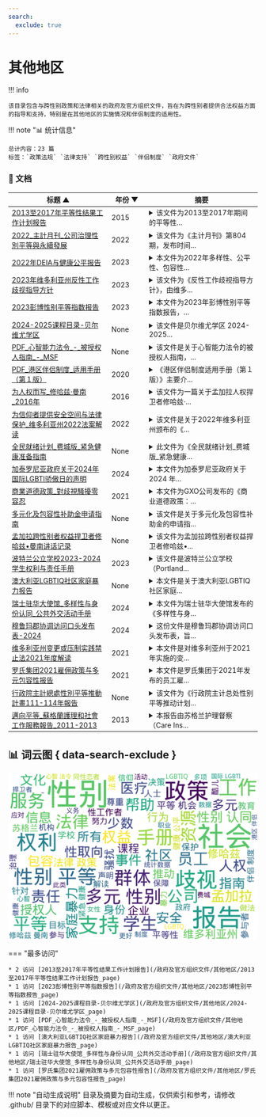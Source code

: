 ```yaml
---
search:
  exclude: true
---
```


# 其他地区


!!! info

    该目录包含与跨性别政策和法律相关的政府及官方组织文件，旨在为跨性别者提供合法权益方面的指导和支持，特别是在其他地区的实施情况和伴侣制度的适用性。



!!! note "📊 统计信息"

    总计内容：23 篇
    标签：`政策法规` `法律支持` `跨性别权益` `伴侣制度` `政府文件`



### 📄 文档

<table>
<thead><tr>
<th style="width: 40%" data-sortable="true" data-sort-direction="asc" data-sort-type="text">标题 ▲</th>
<th style="width: 15%" data-sortable="true" data-sort-direction="desc" data-sort-type="year">年份 ▼</th>
<th style="width: 45%">摘要</th>
</tr></thead>
<tbody>
<tr data-name="2013至2017年平等性结果工作计划报告" data-year="2015" data-date="2024-11-23 05:39:32">
                <td><a href="2013至2017年平等性结果工作计划报告_page" class="md-button">2013至2017年平等性结果工作计划报告</a></td>
                <td class="year-cell">2015</td>
                <td class="description-cell"><details markdown>
                    <summary>该文件为2013至2017年期间的平等性...</summary>
                    <div class="description">
                        该文件为2013至2017年期间的平等性结果工作计划报告，旨在展示与实施平等性相关的成果以及未来目标的制定。报告回顾了平等性义务的履行表现，并着重指出如何改善公共部门在平等性职责方面的表现。文件中提到，多项目标已经设定，其中包括改善苏格兰服务质量、增强公众对服务质量的理解以及确保良好的服务体验等。

报告通过与苏格兰地区多个平等组织的合作以及网上调查的方式，收集了不同性别、年龄、等候的需求和期望。目的是为了更好地推广和保护所有群体的平等权利，特别是针对跨性别者及其他不同性取向的人群，残障人士，以及各种族和宗教背景的人士。文件中包含了对过去实施过程中识别到的不足之处的反思，并提供了针对具体问题的行动计划与目标。
                        <br>年份：2015
                        <br>收录日期：2024-11-23 05:39:32
                    </div>
                </details></td>
            </tr>
<tr data-name="2022_主計月刊_公司治理性別平等與永續發展" data-year="2022" data-date="2024-11-23 05:25:49">
                <td><a href="2022_主計月刊_公司治理性別平等與永續發展_page" class="md-button">2022_主計月刊_公司治理性別平等與永續發展</a></td>
                <td class="year-cell">2022</td>
                <td class="description-cell"><details markdown>
                    <summary>该文件为《主计月刊》第804期，发布时间...</summary>
                    <div class="description">
                        该文件为《主计月刊》第804期，发布时间为2022年12月，内容围绕公司治理中的性别平等与可持续发展进行深入讨论。文章强调多元包容作为企业持续发展的趋势，指出性别平等不仅是基本人权，也是推动经济、社会和环境可持续发展的重要基础。研究表明，性别平等的实现有助于提升企业的可持续发展表现，同时，也为女性的赋权提供了重要支持。文中引用了多项国际机构的研究，探讨了不同国家在性别平等方面的实践和进展，并指出在性别多样性的董事会中，企业的环境、社会及治理（ESG）表现显著提升。文章还提到，女性在董事会中的比例与企业的ESG表现存在正相关关系，女性参与程度越高，企业的社会责任和环境保护措施越有效。
                        <br>年份：2022
                        <br>收录日期：2024-11-23 05:25:49
                    </div>
                </details></td>
            </tr>
<tr data-name="2022年DEIA与健康公平报告" data-year="2023" data-date="2024-11-23 06:20:44">
                <td><a href="2022年DEIA与健康公平报告_page" class="md-button">2022年DEIA与健康公平报告</a></td>
                <td class="year-cell">2023</td>
                <td class="description-cell"><details markdown>
                    <summary>本文件为2022年多样性、公平性、包容性...</summary>
                    <div class="description">
                        本文件为2022年多样性、公平性、包容性、可及性 (DEIA) 和健康公平报告，详细阐述了Point32Health在推动健康公平和多样性方面的战略和成就。报告强调了组织在建立包容性护理社区方面的努力，包括成立同事资源组 (CRG)、推出针对LGBTQ+群体的健康福利项目，以及针对经济和社会不平等现象的应对措施。文件中提及了多项具体案例研究，例如为受COVID-19疫情影响严重的社区提供移动诊所服务，以及通过与各地医疗保健提供者的合作提升健康服务的可达性。报告不仅展示了组织的策略和愿景，还提到员工多样性的数据统计，以及未来在DEIA和健康公平事业中需要持续努力的方向。
                        <br>年份：2023
                        <br>收录日期：2024-11-23 06:20:44
                    </div>
                </details></td>
            </tr>
<tr data-name="2023年维多利亚州反性工作歧视指导方针" data-year="2023" data-date="2024-11-23 05:58:44">
                <td><a href="2023年维多利亚州反性工作歧视指导方针_page" class="md-button">2023年维多利亚州反性工作歧视指导方针</a></td>
                <td class="year-cell">2023</td>
                <td class="description-cell"><details markdown>
                    <summary>该文件为《反性工作歧视指导方针》，由维多...</summary>
                    <div class="description">
                        该文件为《反性工作歧视指导方针》，由维多利亚州平等机会和人权委员会于2023年出版。文件详细阐述了维多利亚州于2022年实施的性工作合法化法规背景下，旨在消除性工作者遭遇的歧视与偏见。此指导方针主要为维多利亚州的责任人提供了法律义务与最佳实践框架，包括如何有效预防和应对性工作歧视。文件中提到，性工作者的合法权益应得到承认，任何基于职业、行业或工作的歧视行为都是非法的。相应的，文件也就如何支持性工作者以及提升其社会地位提供了详尽的信息，强调性工作者在追求公平待遇上的权利。文件包含了性工作合法化的相关法律条文与对社会的影响评估，其中指出合法性不仅能帮助消除污名化，还能让性工作者获得必要的健康与安全保障。
                        <br>年份：2023
                        <br>收录日期：2024-11-23 05:58:44
                    </div>
                </details></td>
            </tr>
<tr data-name="2023彭博性别平等指数报告" data-year="2023" data-date="2024-11-23 03:03:46">
                <td><a href="2023彭博性别平等指数报告_page" class="md-button">2023彭博性别平等指数报告</a></td>
                <td class="year-cell">2023</td>
                <td class="description-cell"><details markdown>
                    <summary>本文件为2023年彭博性别平等指数报告，...</summary>
                    <div class="description">
                        本文件为2023年彭博性别平等指数报告，详细阐述了如何在全球范围内衡量和报告公司在性别平等方面的表现。报告包括对各个公司在领导力、同工同酬、包容性文化、反性骚扰政策及对外品牌等五个关键领域的评估标准。报告的内容以具体数据支持评估，提供了各项指标的详细说明，旨在帮助公司识别其在性别多元化和包容性方面的不足，从而推动其改进和发展。报告中还强调了政策透明度和公司社会责任的重要性，并呼吁各公司通过披露数据加强性别平等。
                        <br>年份：2023
                        <br>收录日期：2024-11-23 03:03:46
                    </div>
                </details></td>
            </tr>
<tr data-name="2024-2025课程目录-贝尔维尤学区" data-year="None" data-date="2024-11-23 04:40:43">
                <td><a href="2024-2025课程目录-贝尔维尤学区_page" class="md-button">2024-2025课程目录-贝尔维尤学区</a></td>
                <td class="year-cell">None</td>
                <td class="description-cell"><details markdown>
                    <summary>该文件是贝尔维尤学区 2024-2025...</summary>
                    <div class="description">
                        该文件是贝尔维尤学区 2024-2025 学年的课程目录，详细列出了 6 至 12 年级的各类课程安排和相关法律政策。文件中包括了高中和初中的课程信息、职业和技术教育机会、艺术、音乐以及社会学科的课程安排。文件还提到学区对学生的多元文化包容性，明确表示在课程选择上不允许基于性别、种族和其他身份特征的歧视。文件中包含许多课程选择、学分信息和支持学生学习的资源，目的是帮助学生理解他们的课程选择与未来教育及职业发展的关系。
                        <br>年份：None
                        <br>收录日期：2024-11-23 04:40:43
                    </div>
                </details></td>
            </tr>
<tr data-name="PDF_心智能力法令_-_被授权人指南_-_MSF" data-year="None" data-date="2024-11-07 19:48:19">
                <td><a href="PDF_心智能力法令_-_被授权人指南_-_MSF_page" class="md-button">PDF_心智能力法令_-_被授权人指南_-_MSF</a></td>
                <td class="year-cell">None</td>
                <td class="description-cell"><details markdown>
                    <summary>该文件是关于心智能力法令的被授权人指南，...</summary>
                    <div class="description">
                        该文件是关于心智能力法令的被授权人指南，详细解释了此法令的目的、重要性以及如何实施对缺乏心智能力的个体的管理和决策支持。心智能力法令旨在允许年满21岁的人在失去心智能力后，允许其他人代其进行决策，确保被授权人理解自己的权利和义务。指导手册涵盖了心智能力的定义、法令的基本原则和结构，以及如何合法地位被授权人角色，确保操作的透明性和合法性。内容中还包括被授权人应做的决定、权力界限及最佳利益原则，同时提供了在争议情况下应采取的步骤和获取法律及医疗支持的资源。整份文档的架构清晰，提供了丰富的案例和实用建议，旨在帮助被授权人理解其在为缺乏心智能力者做决策时的角色和责任。
                        <br>年份：None
                        <br>收录日期：2024-11-07 19:48:19
                    </div>
                </details></td>
            </tr>
<tr data-name="PDF_港区伴侣制度_适用手册（第１版）" data-year="2020" data-date="2024-11-07 19:38:34">
                <td><a href="PDF_港区伴侣制度_适用手册（第１版）_page" class="md-button">PDF_港区伴侣制度_适用手册（第１版）</a></td>
                <td class="year-cell">2020</td>
                <td class="description-cell"><details markdown>
                    <summary>《港区伴侣制度适用手册（第１版）》主要介...</summary>
                    <div class="description">
                        《港区伴侣制度适用手册（第１版）》主要介绍了港区针对性少数者所设立的伴侣制度。该制度旨在尊重并确认性少数者与愿意共同生活的伴侣之间的家庭关系，通过提供伴侣卡来证明这一关系。手册详细描述了该制度的概述、适用人群、申请手续以及所需材料，包括如何制作伴侣协议书，如何申请伴侣卡等步骤。手册还包括对于制度相关问题的Q&A，以帮助用户更好地理解和使用这一制度，强调了与传统婚姻的区别，如“港区伴侣制度是针对因性取向或性认知原因无法根据民法结婚的性少数者所设。”手册中提供了各类公证机构的联系方式，以便于伴侣双方办理相关手续。
                        <br>年份：2020
                        <br>收录日期：2024-11-07 19:38:34
                    </div>
                </details></td>
            </tr>
<tr data-name="为人权而写_修哈兹·曼南_2016年" data-year="2016" data-date="2024-11-23 05:34:28">
                <td><a href="为人权而写_修哈兹·曼南_2016年_page" class="md-button">为人权而写_修哈兹·曼南_2016年</a></td>
                <td class="year-cell">2016</td>
                <td class="description-cell"><details markdown>
                    <summary>该文件为一篇关于孟加拉人权捍卫者修哈兹·...</summary>
                    <div class="description">
                        该文件为一篇关于孟加拉人权捍卫者修哈兹·曼南 (Xulhaz Mannan) 的报道，描述了他因维护LGBTIQ（即女同性恋者、男同性恋者、双性恋者、跨性别者、双性人和酷儿）权利而遭受的暴力事件。文件详细阐述了修哈兹遭到袭击的经过，提到他在2016年4月被假扮快递员的男子用砍刀杀害。文中指出，尽管存在目击者证词和监控录像等证据，但至今没有任何人因其谋杀被起诉，反映出孟加拉警方对该事件的消极态度。此事件的发生不仅凸显了对性少数群体的暴力，也反映了社会对这些问题的漠视。修哈兹是孟加拉唯一一本专门讨论LGBTIQ问题的杂志的创办人，他的勇敢举动在一些法律和社会环境依旧压制性的情况下显得尤为重要。文件还提到，杀害修哈兹的极端团体可能与伊斯兰辅助者组织有关，且文件强调了对当局的不作为的批评。
                        <br>年份：2016
                        <br>收录日期：2024-11-23 05:34:28
                    </div>
                </details></td>
            </tr>
<tr data-name="为信仰者提供安全空间与法律保护_维多利亚州2022法案解读" data-year="2022" data-date="2024-11-23 05:59:21">
                <td><a href="为信仰者提供安全空间与法律保护_维多利亚州2022法案解读_page" class="md-button">为信仰者提供安全空间与法律保护_维多利亚州2022法案解读</a></td>
                <td class="year-cell">2022</td>
                <td class="description-cell"><details markdown>
                    <summary>该文件是关于2022年维多利亚州颁布的《...</summary>
                    <div class="description">
                        该文件是关于2022年维多利亚州颁布的《禁止改变或压制（转换）做法法案》的解读，旨在为信仰者提供安全空间和法律保护，以防止他们因性取向或性别认同遭受伤害。文件讨论了在信仰群体中，性取向和性别认同的复杂性以及缺乏支持可能带来的严重后果。根据该法案，任何试图改变或压制个人性取向或性别认同的做法被视为违法，包括咨询和心理干预等方法。文件强调了这些做法可能给个体造成的严重损害，包括心理健康问题和自杀风险，且所有医疗和心理健康专业人员都要遵守这些法律，不得参与此类做法。维多利亚州平等机会及人权委员会是举报这些行为的机构并提供相关支持和教育。
                        <br>年份：2022
                        <br>收录日期：2024-11-23 05:59:21
                    </div>
                </details></td>
            </tr>
<tr data-name="全民就绪计划_费城版_紧急健康准备指南" data-year="None" data-date="2024-11-23 06:20:06">
                <td><a href="全民就绪计划_费城版_紧急健康准备指南_page" class="md-button">全民就绪计划_费城版_紧急健康准备指南</a></td>
                <td class="year-cell">None</td>
                <td class="description-cell"><details markdown>
                    <summary>此文件为《全民就绪计划_费城版_紧急健康...</summary>
                    <div class="description">
                        此文件为《全民就绪计划_费城版_紧急健康准备指南》的PDF文档，旨在为费城地区的居民提供应对紧急健康事件的指导和资源。尽管无法提取文本内容，但根据文件的标题，可以推测其内容涉及紧急健康准备的最佳实践，包括如何应对突发公共卫生事件，以及为保障多元性别群体的健康和安全所采取的措施。该指南可能概述了必要的医疗资源、联系信息、应急服务以及促进社区支持的重要性。这样的文件对于多元性别群体尤其重要，因为他们可能面临额外的健康挑战和社会障碍。
                        <br>年份：None
                        <br>收录日期：2024-11-23 06:20:06
                    </div>
                </details></td>
            </tr>
<tr data-name="加泰罗尼亚政府关于2024年国际LGBTI骄傲日的声明" data-year="2024" data-date="2024-11-23 04:01:53">
                <td><a href="加泰罗尼亚政府关于2024年国际LGBTI骄傲日的声明_page" class="md-button">加泰罗尼亚政府关于2024年国际LGBTI骄傲日的声明</a></td>
                <td class="year-cell">2024</td>
                <td class="description-cell"><details markdown>
                    <summary>本文件为加泰罗尼亚政府关于 2024 年...</summary>
                    <div class="description">
                        本文件为加泰罗尼亚政府关于 2024 年国际 LGBTI 骄傲日的正式声明，宣布将 6 月 28 日设定为国际 LGBTI+ 骄傲日或解放日。声明中强调，此类事件不仅是对多样性的庆祝，更是对社会中每个人基本权利的呼吁，尤其对于那些LGBTI+群体，保障其权益至关重要。文件指出，这一年中一整天的活动仅是各地的共同努力中的一部分，强调争取LGBTI+权利的斗争需要成为一种日常活动，并提到加泰罗尼亚政府在抵御仇恨言论、提供资源与服务以及打击对LGBTI+群体的歧视和暴力方面的承诺。声明还要求全体公民参与骄傲日的活动与示威，进一步呼吁各项必要的法律与社会支持，以推动LGBTI+群体的平等与尊重。总体而言，该声明传达了维护LGBTI+权利的重要性和必要性，以及全社会共同努力的决心。
                        <br>年份：2024
                        <br>收录日期：2024-11-23 04:01:53
                    </div>
                </details></td>
            </tr>
<tr data-name="商業道德政策_對歧視騷擾零容忍" data-year="2021" data-date="2024-11-23 03:40:40">
                <td><a href="商業道德政策_對歧視騷擾零容忍_page" class="md-button">商業道德政策_對歧視騷擾零容忍</a></td>
                <td class="year-cell">2021</td>
                <td class="description-cell"><details markdown>
                    <summary>本文件为GXO公司发布的《商业道德政策：...</summary>
                    <div class="description">
                        本文件为GXO公司发布的《商业道德政策：对歧视、骚扰或报复零容忍》的法规文件，重点强调公司内部对任何形式的不当行为的强烈反对，尤其是与种族、肤色、信仰、性别、性取向等有关的歧视和骚扰行为。文件指出，所有员工、供应商和客户在公司工作环境中都应享有无歧视、无骚扰的权利，禁止任何因个人身份特征引发的恶性行为。该政策明确告知员工，任何违反此政策的行为都会受到严格的惩处，包括解雇等措施。文件还规定了对受害者的保护措施，确保他们能够安全地报告和讨论潜在的骚扰和歧视事件，而不必担心遭受报复。政策内容涉及多方面，包括对性骚扰的定义、对报复行为的描述以及投诉与调查程序的详述，是为创建健康、尊重和包容性的工作环境奠定基础的一部分。
                        <br>年份：2021
                        <br>收录日期：2024-11-23 03:40:40
                    </div>
                </details></td>
            </tr>
<tr data-name="多元化及包容性补助金申请指南" data-year="None" data-date="2024-11-23 06:42:10">
                <td><a href="多元化及包容性补助金申请指南_page" class="md-button">多元化及包容性补助金申请指南</a></td>
                <td class="year-cell">None</td>
                <td class="description-cell"><details markdown>
                    <summary>该文件是关于多元化及包容性补助金的申请指...</summary>
                    <div class="description">
                        该文件是关于多元化及包容性补助金的申请指南，主要由Whitehorse市政府发布。文件中详细说明了该补助金的目的、申请条件和标准，旨在提升社区的社会包容度和参与度。申请者包括非营利组织、法人组织、服务提供者等，文件中列出了可以申请补助的群体，如原住民、同性恋者、跨性别者、残疾人士以及新移民等。评估标准包括与政府计划的战略方向的一致性、项目计划的清晰度、社区需求的证据等内容。补助金的目标是推动性别平等和环境可持续性发展的项目，并鼓励申请者实施资源回收的措施。
                        <br>年份：None
                        <br>收录日期：2024-11-23 06:42:10
                    </div>
                </details></td>
            </tr>
<tr data-name="孟加拉跨性别者权益捍卫者修哈兹•曼南讲话记录" data-year="None" data-date="2024-11-23 05:35:11">
                <td><a href="孟加拉跨性别者权益捍卫者修哈兹•曼南讲话记录_page" class="md-button">孟加拉跨性别者权益捍卫者修哈兹•曼南讲话记录</a></td>
                <td class="year-cell">None</td>
                <td class="description-cell"><details markdown>
                    <summary>该文件为孟加拉跨性别者权益捍卫者修哈兹•...</summary>
                    <div class="description">
                        该文件为孟加拉跨性别者权益捍卫者修哈兹•曼南的讲话记录，摘要了他在推动跨性别者及其他性少数群体的权利方面所做的努力及其遭遇的极端暴力。修哈兹•曼南因维护同性恋者、双性恋者和跨性别者的权利而被杀害，事件发生时，他正与朋友在其公寓中。当一群男子挥舞砍刀闯入时，修哈兹和朋友不幸遇害。这一事件引起了社会的广泛关注，尤其是在孟加拉，跨性别者和同性恋者的权益状况艰难。修哈兹创办的杂志专门探讨女同性恋者、男同性恋者、双性恋者等性别与性倾向问题，尽管在该国同性关系仍然非法，但这一大胆举动反映了他对权利和自由的追求。至今，虽然有监控录像和目击者证词，但凶手依然未被起诉，修哈兹的死去成为对孟加拉社会对待性少数群体态度的严峻警示。
                        <br>年份：None
                        <br>收录日期：2024-11-23 05:35:11
                    </div>
                </details></td>
            </tr>
<tr data-name="波特兰公立学校2023-2024学生权利与责任手册" data-year="2023" data-date="2024-11-23 06:22:38">
                <td><a href="波特兰公立学校2023-2024学生权利与责任手册_page" class="md-button">波特兰公立学校2023-2024学生权利与责任手册</a></td>
                <td class="year-cell">2023</td>
                <td class="description-cell"><details markdown>
                    <summary>该文件是波特兰公立学校（Portland...</summary>
                    <div class="description">
                        该文件是波特兰公立学校（Portland Public Schools）发布的《2023-2024学年学生权利与责任手册》，旨在明确学生在校期间应享有的权利及需遵守的责任。手册的内容涵盖了学校的核心价值观，包括以学生为中心、促进平等与社会公正，以及对所有学生的尊重和支持。文件详细列出了学生的权利，例如在安全舒适的环境中接受教育、报告霸凌和骚扰的权利，并强调学校应如何支持性别多样性的学生。同时，手册中的政策阐明了学校对待跨性别和非二元性别学生的支持措施，确保他们的身份受到认可。该手册还描述了恢复性正义的理念，以促进学校内的公平和社区建设。手册的最后部分介绍了学校纪律处分的程序及学生和家长在面对此类问题时可以采取的行动。这些内容共同形成了波特兰公立学校努力创建安全、包容的学习环境的重要指南。
                        <br>年份：2023
                        <br>收录日期：2024-11-23 06:22:38
                    </div>
                </details></td>
            </tr>
<tr data-name="澳大利亚LGBTIQ社区家庭暴力报告" data-year="None" data-date="2024-11-23 05:47:47">
                <td><a href="澳大利亚LGBTIQ社区家庭暴力报告_page" class="md-button">澳大利亚LGBTIQ社区家庭暴力报告</a></td>
                <td class="year-cell">None</td>
                <td class="description-cell"><details markdown>
                    <summary>本文件是关于澳大利亚LGBTIQ社区家庭...</summary>
                    <div class="description">
                        本文件是关于澳大利亚LGBTIQ社区家庭暴力的报告，强调了在澳大利亚LGBTIQ人群面对家庭暴力时的法律权利及可获得的支援服务。报告表明，家庭暴力在任何形式下都是不可接受的，所有关系，无论性别和性取向，都是平等的。文件中详细列出了家庭暴力的多种表现形式，包括身体暴力、经济控制及情感操控等，特别提出了针对LGBTIQ人群的独特暴力方式，如利用性别认同、性别表达和艾滋病毒状况对其进行威胁与控制。文件提供了帮助热线的联系方式，例如1800RESPECT，用于咨询和获取支持，以确保受害者能够获得必要的帮助与资源。
                        <br>年份：None
                        <br>收录日期：2024-11-23 05:47:47
                    </div>
                </details></td>
            </tr>
<tr data-name="瑞士驻华大使馆_多样性与身份认同_公共外交活动手册" data-year="2024" data-date="2024-11-23 05:47:03">
                <td><a href="瑞士驻华大使馆_多样性与身份认同_公共外交活动手册_page" class="md-button">瑞士驻华大使馆_多样性与身份认同_公共外交活动手册</a></td>
                <td class="year-cell">2024</td>
                <td class="description-cell"><details markdown>
                    <summary>本文件为瑞士驻华大使馆发布的《多样性与身...</summary>
                    <div class="description">
                        本文件为瑞士驻华大使馆发布的《多样性与身份认同公共外交活动手册》，内容涉及瑞士的多样性、文化包容及社会氛围等主题。手册围绕“多样性+我”的主题展开，介绍了瑞士作为多语言、文化多样的国家如何在各个领域促进平等与包容，尤其是在性别与LGBTQIA+权益方面。本手册总结了瑞士驻华大使馆在2023年的公共外交活动，包括首届罗曼什语周的举办、社交媒体宣传文章，以及关于多样性的话题深度剖析。大使的致辞强调了多样性的价值与社会包容的重要性，并指出在治理中对弱势群体的关注是社会进步的标志。文件中提到的活动包括文化艺术展、音乐会等，旨在促进不同文化之间的对话与理解。
                        <br>年份：2024
                        <br>收录日期：2024-11-23 05:47:03
                    </div>
                </details></td>
            </tr>
<tr data-name="穆鲁玛郡协调访问口头发布表-2024" data-year="2024" data-date="2024-11-23 04:07:04">
                <td><a href="穆鲁玛郡协调访问口头发布表-2024_page" class="md-button">穆鲁玛郡协调访问口头发布表-2024</a></td>
                <td class="year-cell">2024</td>
                <td class="description-cell"><details markdown>
                    <summary>这份文件是穆鲁玛郡协调访问口头发布表，旨...</summary>
                    <div class="description">
                        这份文件是穆鲁玛郡协调访问口头发布表，旨在帮助评估员在与参与者进行评估时使用。文件主要包含了参与者在评估过程中需要回答的问题，以及与他们的信息共享和隐私保护相关的说明。评估员在与参与者交流时会向其宣读相关内容，并得到参与者的同意以便将他们的信息输入数据库中，从而更好地提供服务。文件中还包含了有关家庭暴力、生理和医疗需求、住房状况、家庭情况及健康状况等问题的详细调查内容。评估员通过此表格来理解参与者的状况并制定相应的服务计划。文件也涉及了对参与者的反馈调查，以帮助改进评估服务。
                        <br>年份：2024
                        <br>收录日期：2024-11-23 04:07:04
                    </div>
                </details></td>
            </tr>
<tr data-name="维多利亚州变更或压制实践禁止法2021年度解读" data-year="2021" data-date="2024-11-23 05:57:58">
                <td><a href="维多利亚州变更或压制实践禁止法2021年度解读_page" class="md-button">维多利亚州变更或压制实践禁止法2021年度解读</a></td>
                <td class="year-cell">2021</td>
                <td class="description-cell"><details markdown>
                    <summary>本文件是对维多利亚州于2021年实施的变...</summary>
                    <div class="description">
                        本文件是对维多利亚州于2021年实施的变更或压制实践禁止法的解读，旨在帮助LGBTQA群体及信仰人士更好地理解这一里程碑式的法律。文件中提到，该法律的主要目的是最大限度地减少对LGBTQA人士造成的伤害。通过一段简短的动画和一系列易于理解的事实表，文件提供了有关该法律的目的、定义以及如何报告此类实践的信息。该动画明确指出：性取向和性别身份无所谓正常或不正常，无论是异性恋、同性恋、双性恋、跨性别者、酷儿还是无性恋，所有这些都是完全自然的。文件还提供了多种语言的事实表，包括简体中文、繁体中文、阿拉伯语等，以便更广泛地传播这一重要信息。
                        <br>年份：2021
                        <br>收录日期：2024-11-23 05:57:58
                    </div>
                </details></td>
            </tr>
<tr data-name="罗氏集团2021雇佣政策与多元包容性报告" data-year="2021" data-date="2024-11-23 03:04:29">
                <td><a href="罗氏集团2021雇佣政策与多元包容性报告_page" class="md-button">罗氏集团2021雇佣政策与多元包容性报告</a></td>
                <td class="year-cell">2021</td>
                <td class="description-cell"><details markdown>
                    <summary>本文件是罗氏集团于2021年发布的员工雇...</summary>
                    <div class="description">
                        本文件是罗氏集团于2021年发布的员工雇佣政策与多元包容性报告，详细阐述了公司在员工招聘、晋升和发展过程中的原则和做法。文件强调了罗氏对多元和包容环境的重视，指出每位员工在设计和实施包容性的政策中都承担着责任，确保每个人都能感受到尊重与公平对待。政策中提到，罗氏努力提供一个积极的工作环境，鼓励员工的技能提升、支持灵活工作安排，并注重反对工作场所的歧视和骚扰。罗氏承诺遵守多项国际劳工公约，并赞助联合国认可的LGBTQ+反歧视商业行为标准，旨在为所有员工提供平等的机会和资源。该政策于2021年7月14日经CEO更新并生效，确保了跨性别和多元性别员工的权益得到重视与保护。
                        <br>年份：2021
                        <br>收录日期：2024-11-23 03:04:29
                    </div>
                </details></td>
            </tr>
<tr data-name="行政院主計總處性別平等推動計畫111-114年報告" data-year="None" data-date="2024-11-23 05:26:25">
                <td><a href="行政院主計總處性別平等推動計畫111-114年報告_page" class="md-button">行政院主計總處性別平等推動計畫111-114年報告</a></td>
                <td class="year-cell">None</td>
                <td class="description-cell"><details markdown>
                    <summary>该文件为《行政院主计总处性别平等推动计划...</summary>
                    <div class="description">
                        该文件为《行政院主计总处性别平等推动计划（111至114年）》的报告，主要内容聚焦于台湾政府在推进性别平等方面的目标、策略及实际措施。文件首先概述了整体目标与重点，包括持续充实政府性别统计数据、强化性别预算法及提升性别意识等内容。报告具体分析了促进公私部门在决策参与中的性别平等，以及消除性别刻板印象与偏见的重要性。案例中提到，台湾自2004年起实施性别比例政策，规定委委员中任一性别不得少于三分之一，以提高女性在决策岗位中的参与度。同时，报告强调改善和提升性别统计数据的质量，以及加强对多元性别和家庭型态的认识与接受，以促进社会整体对多元价值的理解和尊重。
                        <br>年份：None
                        <br>收录日期：2024-11-23 05:26:25
                    </div>
                </details></td>
            </tr>
<tr data-name="邁向平等_蘇格蘭護理和社會工作服務報告_2011-2013" data-year="2013" data-date="2024-11-23 05:40:03">
                <td><a href="邁向平等_蘇格蘭護理和社會工作服務報告_2011-2013_page" class="md-button">邁向平等_蘇格蘭護理和社會工作服務報告_2011-2013</a></td>
                <td class="year-cell">2013</td>
                <td class="description-cell"><details markdown>
                    <summary>本报告由苏格兰护理督察（Care Ins...</summary>
                    <div class="description">
                        本报告由苏格兰护理督察（Care Inspectorate）发布，涵盖2011至2013年度期间，该组织在执行公营机构平等义务方面的工作与进展，包括医疗、社会工作服务及相关人员对多元性别及跨性别群体的保障策略。报告详细列出为服务使用者及其照顾者消除歧视、提升平等机会以及建立良好关系的各项方法和执行情况，目的在于减少性别歧视和提升多元性别的人士的生存状态。文件提到2010年苏格兰平等法案规定的公共机构的义务，以及具体的实施措施，如通过采购过程消除歧视、全面评估人权影响并监测员工统计数据等。同时，报告还对LGBT相关服务使用者在求助时所面临的现实问题进行了透彻分析，并提供了相关的改进建议与成果，致力于提高公众对平等机会及多元性别群体重要性的认知。
                        <br>年份：2013
                        <br>收录日期：2024-11-23 05:40:03
                    </div>
                </details></td>
            </tr>
</tbody>
</table>


## 📊 词云图 { data-search-exclude }

![词云图](abstracts_wordcloud.png)


<script>
const sortFunctions = {
    year: (a, b, direction) => {
        a = a === '未知' ? '0000' : a;
        b = b === '未知' ? '0000' : b;
        return direction === 'desc' ? b.localeCompare(a) : a.localeCompare(b);
    },
    count: (a, b, direction) => {
        const aNum = parseInt(a.match(/\d+/)?.[0] || '0');
        const bNum = parseInt(b.match(/\d+/)?.[0] || '0');
        return direction === 'desc' ? bNum - aNum : aNum - bNum;
    },
    text: (a, b, direction) => {
        return direction === 'desc' 
            ? b.localeCompare(a, 'zh-CN') 
            : a.localeCompare(b, 'zh-CN');
    }
};

document.addEventListener('DOMContentLoaded', function() {
    document.querySelectorAll('th[data-sortable="true"]').forEach(th => {
        th.style.cursor = 'pointer';
        th.addEventListener('click', () => sortTable(th));
        
        if (th.getAttribute('data-sort-direction')) {
            sortTable(th, true);
        }
    });
});

function sortTable(th, isInitial = false) {
    const table = th.closest('table');
    const tbody = table.querySelector('tbody');
    const colIndex = Array.from(th.parentNode.children).indexOf(th);
    
    // Store original rows with their sort values
    const rowsWithValues = Array.from(tbody.querySelectorAll('tr')).map(row => ({
        element: row,
        value: row.children[colIndex].textContent.trim(),
        html: row.innerHTML
    }));
    
    // Toggle or set initial sort direction
    const currentDirection = th.getAttribute('data-sort-direction');
    const direction = isInitial ? currentDirection : (currentDirection === 'desc' ? 'asc' : 'desc');
    
    // Update sort indicators
    th.closest('tr').querySelectorAll('th').forEach(header => {
        if (header !== th) {
            header.textContent = header.textContent.replace(/ [▼▲]$/, '');
            header.removeAttribute('data-sort-direction');
        }
    });
    
    th.textContent = th.textContent.replace(/ [▼▲]$/, '') + (direction === 'desc' ? ' ▼' : ' ▲');
    th.setAttribute('data-sort-direction', direction);
    
    // Get sort function based on column type
    const sortType = th.getAttribute('data-sort-type') || 'text';
    const sortFn = sortFunctions[sortType] || sortFunctions.text;
    
    // Sort rows
    rowsWithValues.sort((a, b) => sortFn(a.value, b.value, direction));
    
    // Clear and rebuild tbody
    tbody.innerHTML = '';
    rowsWithValues.forEach(row => {
        const tr = document.createElement('tr');
        tr.innerHTML = row.html;
        tbody.appendChild(tr);
    });
}

</script>
 

<div class="grid" markdown>

=== "最多访问"

    * 2 访问 [2013至2017年平等性结果工作计划报告](/政府及官方组织文件/其他地区/2013至2017年平等性结果工作计划报告_page)
    * 1 访问 [2023彭博性别平等指数报告](/政府及官方组织文件/其他地区/2023彭博性别平等指数报告_page)
    * 1 访问 [2024-2025课程目录-贝尔维尤学区](/政府及官方组织文件/其他地区/2024-2025课程目录-贝尔维尤学区_page)
    * 1 访问 [PDF_心智能力法令_-_被授权人指南_-_MSF](/政府及官方组织文件/其他地区/PDF_心智能力法令_-_被授权人指南_-_MSF_page)
    * 1 访问 [澳大利亚LGBTIQ社区家庭暴力报告](/政府及官方组织文件/其他地区/澳大利亚LGBTIQ社区家庭暴力报告_page)
    * 1 访问 [瑞士驻华大使馆_多样性与身份认同_公共外交活动手册](/政府及官方组织文件/其他地区/瑞士驻华大使馆_多样性与身份认同_公共外交活动手册_page)
    * 1 访问 [罗氏集团2021雇佣政策与多元包容性报告](/政府及官方组织文件/其他地区/罗氏集团2021雇佣政策与多元包容性报告_page)



</div>


!!! note "自动生成说明"
    目录及摘要为自动生成，仅供索引和参考，请修改 .github/ 目录下的对应脚本、模板或对应文件以更正。
